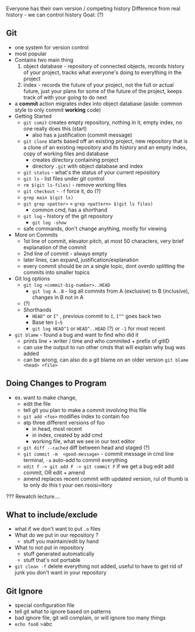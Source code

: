 Everyone has their own version / competing history
Difference from real history - we can control history
Goal: (?)

## Git 
- one system for version control
- most popular
- Contains two main thing
	1) object database - repository of connected objects, records history of your project, tracks what everyone's doing to everything in the project
	2) index - records the future of your project, not the full or actual future, just your plans for some of the future of the project, keeps track of with your going to do next 
- a **commit** action migrates index into object database   (aside: common style to only commit **working** code)
- Getting Started
	- `git comit` creates empty repository, nothing in it, empty index, no one really does this (start)
		- also has a  justification (commit message)
	- `git clone` starts based off an existing project, new repository that is a clone of an existing repository and its history and an empty index, copy of working files and database
		- creates directory containing project
		- directory `.git` with object database and index
	- `git status` - what's the status of your current repository
	- `git ls` - list files under git control
	- `rm $(git ls-files)` - remove working files
	- `git checkout` - `-f` force it, do (?)
	- `grep main $(git ls)` 
	- `git grep <patter>` = `grep <pattern> $(git ls files)`
		- common cmd, has a shorthand
	- `git log` - history of the git repository
		- `git log -show`
	- safe commands, don't change anything, mostly for viewing
- More on Commits 
	- 1st line of commit, elevator pitch, at most 50 characters, very brief explanation of the commit
	- 2nd line of commit - always empty
	- later lines, can expand, justification/explanation
	- every commit should be on a single topic, dont overdo splitting the commits into smaller topics
- Git log options
	- `git log <commit-big-number>..HEAD`
		- `git log A..B` - log all commits from A (exclusive) to B (inclusive), changes in B not in A
	- (?)
	- Shorthands
		- `HEAD^` or `I^` , previous commit to `I`, `I^^` goes back two
		- Base ten `I~5`
		- `git log HEAD^1` or `HEAD^..HEAD` (?) or `-1` for most recent 
- `git blame` - found a bug and want to find who did it
	- prints line + writer / time and who commited + prefix of gitID
	- can use the output to run other cmds that will explain why bug was added
	- can be wrong, can also do a git blame on an older version `git blame <head> <file>`

## Doing Changes to Program
- ex. want to make change, 
	- edit the file
	- tell git you plan to make a commit involving this file
	- `git add <foo>` modifies index to contain foo
	- atp three different versions of foo
		- in head, most recent
		- in index, created by add cmd
		- working file, what we see in our text editor
	- `git diff --cached` diff between head and staged (?)
	- `git commit -m  <good-message>` - commit message in cmd line terminal, `-a` auto-add to commit everything
	- `edit f -> git add F -> git commit F` if we get a bug edit add commit, OR edit + amend
	- amend replaces recent commit with updated version, rul of thumb is to only do this t your oen rsoisi=itory

??? Rewatch lecture....

## What to include/exclude
- what if we don't want to put `.o` files
- What do we put in our repository ?
	- stuff you maintain/edit by hand
- What to not put in repository
	- stuff generated automatically
	- stuff that's not portable
- `git clean -f` delete everything not added, useful to have to get rid of junk you don't want in your repository 

## Git Ignore
- special configuration file
- tell git what to ignore based on patterns
- bad ignore file, git will complain, or will ignore too many things
- `echo foo0` >abc